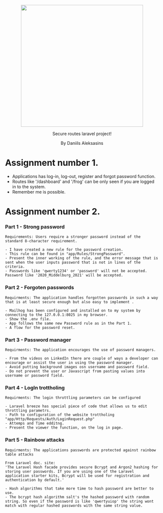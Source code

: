 <p align="center"><a href="https://laravel.com" target="_blank"><img src="https://raw.githubusercontent.com/laravel/art/master/logo-lockup/5%20SVG/2%20CMYK/1%20Full%20Color/laravel-logolockup-cmyk-red.svg" width="400"></a></p>
<p align='center'>Secure routes laravel project!</p>
<p align='center'>By Daniils Aleksasins</p>

# Assignment number 1.

- Applications has log-in, log-out, register and forgot password function.
- Routes like '/dashboard' and '/frog' can be only seen if you are logged in to the system.
- Remember me is possible.

# Assignment number 2. 

### Part 1 - Strong password
    Requirements: Users require a stronger password instead of the standard 8-character requirement.

    - I have created a new rule for the password creation.
    - This rule can be found in "app/Rules/StrongPassword".
    - Present the inner working of the rule, and the error message that is sent when the user inputs password that is not in lines of the criteria.
    - Passwords like 'qwerty1234' or 'password' will not be accepted. Password like '2020_Middelburg_2021' will be accepted.

### Part 2 - Forgoten passwords
    Requirments: The application handles forgotten passwords in such a way that is at least secure enough but also easy to implement .

    - Mailhog has been configured and installed on to my system by connecting to the 127.0.0.1:8025 in my browser.
    - Show the .env file.
    - App follows the same new Password rule as in the Part 1.
    - A flow for the password reset.

### Part 3 - Password manager
    Requirments: The application encourages the use of password managers.

    - From the videos on LinkedIn there are couple of ways a developer can encourage or assist the user in using the password manager.
    - Avoid putting background images osn username and password field.
    - Do not prevent the user or Javascript from pasting values into username or password field.

### Part 4 - LogIn trottholing
    Requirments: The login throttling parameters can be configured

    - Laravel breeze has special piece of code that allows us to edit throttling parametrs.
    - Path to configuration of the website trottholing "app/Http/Requests/Auth/LoginRequest.php"
    - Attemps and Time edditng.
    - Present the viewer the function, on the log in page.

### Part 5 - Rainbow attacks
    Requirments: The applications passwords are protected against rainbow table attacks

    From Laravel doc. site: 
    'The Laravel Hash facade provides secure Bcrypt and Argon2 hashing for storing user passwords. If you are using one of the Laravel application starter kits, Bcrypt will be used for registration and authentication by default.'

    - Hash algorithms that take more time to hash password are better to use. 
    - The bcrypt hash algorithm salt's the hashed password with random string. So even if the password is like 'qwertyuiop' the string wont match with regular hashed passwords with the same string value.
